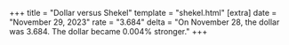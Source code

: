 +++
title = "Dollar versus Shekel"
template = "shekel.html"
[extra]
date = "November 29, 2023"
rate = "3.684"
delta = "On November 28, the dollar was 3.684. The dollar became 0.004% stronger."
+++
